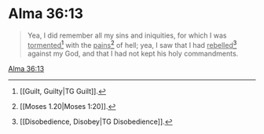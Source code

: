 # Alma 36:13

> Yea, I did remember all my sins and iniquities, for which I was <u>tormented</u>[^a] with the <u>pains</u>[^b] of hell; yea, I saw that I had <u>rebelled</u>[^c] against my God, and that I had not kept his holy commandments.

[Alma 36:13](https://www.churchofjesuschrist.org/study/scriptures/bofm/alma/36?lang=eng&id=p13#p13)


[^a]: [[Guilt, Guilty|TG Guilt]].  
[^b]: [[Moses 1.20|Moses 1:20]].  
[^c]: [[Disobedience, Disobey|TG Disobedience]].  
